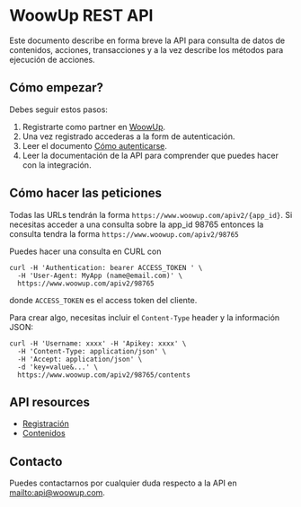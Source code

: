 WoowUp REST API
====================

Este documento describe en forma breve la API para consulta de datos de contenidos, acciones, transacciones y a la vez describe los métodos para ejecución de acciones.

Cómo empezar?
----------------

Debes seguir estos pasos:

1. Registrarte como partner en [WoowUp](http://www.woowup.com).
2. Una vez registrado accederas a la form de autenticación.
3. Leer el documento [Cómo autenticarse](#authentication).
4. Leer la documentación de la API para comprender que puedes hacer con la integración.

Cómo hacer las peticiones
----------------

Todas las URLs tendrán la forma `https://www.woowup.com/apiv2/{app_id}`. Si necesitas acceder a una consulta sobre la app_id 98765 entonces la consulta tendra la forma `https://www.woowup.com/apiv2/98765`

Puedes hacer una consulta en CURL con

```shell
curl -H 'Authentication: bearer ACCESS_TOKEN ' \
  -H 'User-Agent: MyApp (name@email.com)' \
  https://www.woowup.com/apiv2/98765
```

donde `ACCESS_TOKEN` es el access token del cliente.

Para crear algo, necesitas incluir el `Content-Type` header y la información JSON:

```shell
curl -H 'Username: xxxx' -H 'Apikey: xxxx' \
  -H 'Content-Type: application/json' \
  -H 'Accept: application/json' \
  -d 'key=value&...' \
  https://www.woowup.com/apiv2/98765/contents
```

API resources
-----------------

* [Registración](https://github.com/woowup/docs/blob/master/api/registracion.md)
* [Contenidos](https://github.com/woowup/docs/blob/master/api/contenidos.md)



Contacto
----------------------

Puedes contactarnos por cualquier duda respecto a la API en <mailto:api@woowup.com>.
